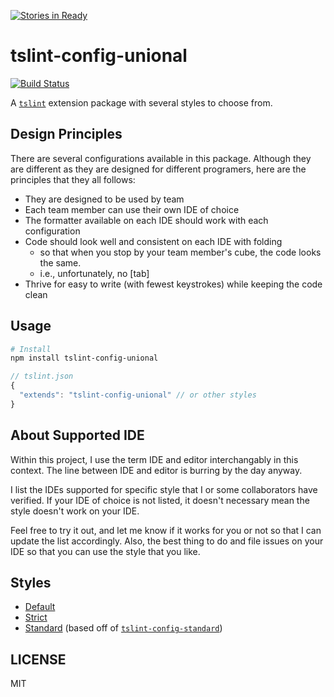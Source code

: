 [![Stories in Ready](https://badge.waffle.io/unional/tslint-config-unional.png?label=ready&title=Ready)](https://waffle.io/unional/tslint-config-unional)
# tslint-config-unional

[![Build Status](https://travis-ci.org/unional/tslint-config-unional.svg?branch=master)](https://travis-ci.org/unional/tslint-config-unional)

A [`tslint`](https://github.com/palantir/tslint) extension package with several styles to choose from.

## Design Principles

There are several configurations available in this package.
Although they are different as they are designed for different programers,
here are the principles that they all follows:

- They are designed to be used by team
- Each team member can use their own IDE of choice
- The formatter available on each IDE should work with each configuration
- Code should look well and consistent on each IDE with folding
  - so that when you stop by your team member's cube, the code looks the same.
  - i.e., unfortunately, no [tab]
- Thrive for easy to write (with fewest keystrokes) while keeping the code clean

## Usage

```sh
# Install
npm install tslint-config-unional
```

```js
// tslint.json
{
  "extends": "tslint-config-unional" // or other styles
}
```

## About Supported IDE

Within this project, I use the term IDE and editor interchangably in this context.
The line between IDE and editor is burring by the day anyway.

I list the IDEs supported for specific style that I or some collaborators have verified.
If your IDE of choice is not listed, it doesn't necessary mean the style doesn't work on your IDE.

Feel free to try it out, and let me know if it works for you or not so that I can update the list accordingly.
Also, the best thing to do and file issues on your IDE so that you can use the style that you like.

## Styles

- [Default](style-default.md)
- [Strict](style-strict.md)
- [Standard](style-standard.md) (based off of [`tslint-config-standard`](https://github.com/blakeembrey/tslint-config-standard))

## LICENSE

MIT
